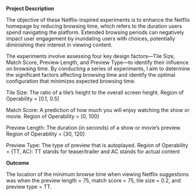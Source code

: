 
**Project Description**


The objective of these Netflix-inspired experiments is to enhance the Netflix homepage by reducing browsing time, which refers to the duration users spend navigating the platform. Extended browsing periods can negatively impact user engagement by inundating users with choices, potentially diminishing their interest in viewing content. 

The experiments involve assessing four key design factors—Tile Size, Match Score, Preview Length, and Preview Type—to identify their influence on browsing time. By conducting a series of experiments, I aim to determine the significant factors affecting browsing time and identify the optimal configuration that minimizes expected browsing time.

Tile Size: The ratio of a tile’s height to the overall screen height. Region of Operability = [0.1, 0.5]

Match Score: A prediction of how much you will enjoy watching the show or movie. Region of Operability = [0, 100]

Preview Length: The duration (in seconds) of a show or movie’s preview. Region of Operability = [30, 120]

Preview Type: The type of preview that is autoplayed. Region of Operability = {TT, AC}: TT stands for teaser/trailer and AC stands for actual content

**Outcome**

The location of the minimum browse time when viewing Netflix suggestions was when the preview length = 75, match score = 75, tile size = 0.2, and preview type = TT.
